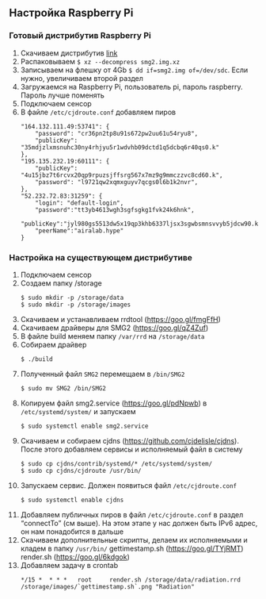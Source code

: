 ## Настройка Raspberry Pi

### Готовый дистрибутив Raspberry Pi

1. Скачиваем дистрибутив [link](https://drive.google.com/a/aira.life/file/d/17NT6xm0VRl3Elh0Cm0ufhjswdX4iIgY7/view?usp=sharing)
2. Распаковываем `$ xz --decompress smg2.img.xz`
3. Записываем на флешку от 4Gb `$ dd if=smg2.img of=/dev/sdc`. Если нужно, увеличиваем второй раздел
4. Загружаемся на Raspberry Pi, пользователь pi, пароль raspberry. Пароль лучше поменять
5. Подключаем сенсор
6. В файле `/etc/cjdroute.conf` добавляем пиров
    ```
    "164.132.111.49:53741": {
        "password": "cr36pn2tp8u91s672pw2uu61u54ryu8",
        "publicKey": "35mdjzlxmsnuhc30ny4rhjyu5r1wdvhb09dctd1q5dcbq6r40qs0.k"
    },
    "195.135.232.19:60111": {
        "publicKey": "4u15jbz7t6rcvx20qp9rpuzsjffsrg567x7mz9g9mmczzvc8cd60.k",
        "password": "l9721qw2xqmxguyv7qcgs0l6b1k2nvr",
    },
    "52.232.72.83:31259": {
        "login": "default-login",
        "password":"tt3yb4613wgh3sgfsgkg1fvk24k6hnk",
        "publicKey":"jyl980gs5513dw5x19qp3khb6337ljsx3sgwbsmnsvvyb5jdcw90.k", 
        "peerName":"airalab.hype"
    }
    ```

### Настройка на существующем дистрибутиве

1. Подключаем сенсор 
2. Создаем папку /storage
    ```
    $ sudo mkdir -p /storage/data
    $ sudo mkdir -p /storage/images
    ```
3. Скачиваем и устанавливаем rrdtool (https://goo.gl/fmgFfH) 
4. Скачиваем драйверы для SMG2 (https://goo.gl/qZ4Zuf)
5. В файле build меняем папку `/var/rrd` на `/storage/data`
6. Собираем драйвер
    ```
    $ ./build
    ```
7. Полученный файл `SMG2` перемещаем в `/bin/SMG2`
    ```
    $ sudo mv SMG2 /bin/SMG2
    ```
8. Копируем файл smg2.service (https://goo.gl/pdNpwb) в `/etc/systemd/system/` и запускаем
    ```
    $ sudo systemctl enable smg2.service
    ```
9. Скачиваем и собираем cjdns (https://github.com/cjdelisle/cjdns). После этого добавляем сервисы и исполняемый файл в систему
    ```
    $ sudo cp cjdns/contrib/systemd/* /etc/systemd/system/
    $ sudo cp cjdns/cjdroute /usr/bin/
    ```
10. Запускаем сервис. Должен появиться файл `/etc/cjdroute.conf`
    ```
    $ sudo systemctl enable cjdns
    ```
11. Добавляем публичных пиров в файл `/etc/cjdroute.conf` в раздел “connectTo” (см выше). На этом этапе у нас должен быть IPv6 адрес, он нам понадобится в дальше
12. Скачиваем дополнительные скрипты, делаем их исполняемыми и кладем в папку `/usr/bin/`
    gettimestamp.sh (https://goo.gl/TYjRMT) 
    render.sh (https://goo.gl/6kdgok) 
13. Добавляем задачу в crontab
    ```
    */15 *  * * *   root     render.sh /storage/data/radiation.rrd /storage/images/`gettimestamp.sh`.png "Radiation"
    ```
